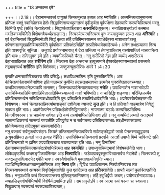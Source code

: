 +++
title = "18 अन्तवन्त इमे"

+++
।।2.18।। देहानामन्तवत्त्वं प्रागुक्तं किमथमुच्यत इत्यत आह **भव**त्विति।
आत्मनित्यत्वानुमानस्य प्रतिपक्षं वक्तुं स्वाभिप्रेतस्य हेतोः
सिद्धान्तिनाप्यभ्युपगतत्वं दृढीकुर्वता पूर्वपक्षिणा देहस्यापि
कस्यचिन्नित्यत्वं भवतु किमिति पृष्टे (सति) नेत्याहेत्यर्थः।
सिद्धार्थतापरिहाराय **कस्यचि**दित्युक्तम्। नन्वतिप्रसङ्गोऽयं कस्मान्न
भवतिकस्यचिदिति विशेषणवैयर्थ्यप्रसङ्गात्। नित्यस्येत्यात्मनित्यत्वं पुनः
कस्मादुच्यत इत्यत आह **अस्त्वि**ति। एवं देहानित्यत्वं सिद्धान्तिनोऽपि
सिद्धं कृत्वा तर्हि प्रतिबिम्बस्यात्मन उपाधेर्देहस्य नाशान्नाशोऽस्तु
दर्पणनाशान्मुखप्रतिबिम्बस्येवेति पूर्वपक्षिणा प्रतिपक्षेऽभिहिते
तत्प्रतिषेधायेदमाहेत्यर्थः। अनेन तथाऽप्यात्मा नित्य इति वाक्यवृत्तिः
सूचिता। अनुवादे प्रयोजनाभावात् ये देहा अनित्या न तेषामुपाधित्वम्
यस्योपाधित्वं नासावनित्य इति भावः। तदिदमुक्तं इमे इति। व्यक्तीकरिष्यते
चैतत्। ननु शरीरिणो देहा इति व्यर्थम् अशरीरस्य देहाभावादित्यत आह
**शरीरिण** इति। नित्यस्य देहा अन्तवन्त इत्युच्यमाने
ईश्वरदेहस्याप्यन्तवत्त्वं प्रसज्यते तद्व्यावृत्त्यर्थं **शरीरिणः** इति
विशेषणम्। जन्तुजन्युशरीरिणः अमरे 1।4।30  
  
इत्यभिधानाच्छरीरिशब्दस्य जीवे प्रसिद्धेः। तथापिअनाशिनः इति
पुनरुक्तिरिति। अत्र केचित्तत्परिहारायविनाशिनः इति पाठान्तरं कुर्वन्ति
तदसत्अन्तवन्तः इत्यनेन पुनरुक्तितादवस्थ्यात्। कथञ्चित्समाधानेऽन्यत्रापि
तत्समम्। किमन्यथापाठेनेत्याशयवानाह **नचे**ति। उपाधिनाशेन नाशाभावेऽपि
उपाधिबिम्बसन्निधिनाशान्निमित्तात्प्रतिबिम्बस्यात्मनो नाशो भविष्यति। न
चासिद्धिः शङ्क्या। परिच्छिन्नस्यैव प्रतिबिम्बसम्भवेन
सन्निधिनाशध्रौव्यादिति पुनः प्रतिपक्षिते तत्प्रतिषेधायेदमिति भावः।
अप्रमेयस्येत्येतदसम्भवि विशेषणम्। व्यर्थं चेत्यतस्तन्निवर्त्यामाशङ्कां
दर्शयित्वा व्याचष्टे  **कुत** इति। न हि प्रतिपक्षो वाङ्मात्रेण
निषेद्धुं शक्यत इति भावः। अप्रमेयेत्यनेन प्रतिपक्षहेतोरसिद्धिमाचष्टे।
नायमात्मा घटादेः कस्यचित्प्रतिबिम्बः किन्त्वीश्वरस्य। स चाप्रमेयः सर्वगत
इति कथं तस्योपाधिसन्निधिनाश इति। ननु कथमिदं लभ्यते अतद्भावे
सामानाधिकरण्यं सारूप्यं गमयतीति प्रसिद्धमेव न च सर्वगतस्य
प्रतिबिम्बासम्भवः तदधीनसारूप्यस्य प्रतिबिम्बत्वात् तदिदमुक्तं
सरूपत्वादिति।  
ननु वक्तव्यं सर्वमुक्त्वोपसंहारः क्रियते तत्किमात्मनित्यत्वविषये
सर्वशङ्कोद्धारो जातो येनतस्माद्युद्ध्यस्व इत्युपसंह्रियत इत्यतो जात
इत्याह **नही**ति। उपाधिबिम्बसन्निध्यनाशे प्रदर्शके आदर्शे उपाधौ बिम्बे
चाविनष्टे सति प्रतिबिम्बनाशो न ह्यस्ति उपपादितश्चात्र त्रयस्यानाश इति
भावः। ननु विनाशिनां देहानामप्यनुपाधिकत्वात्कोऽत्रोपाधिरित्यत आह
**स्वयमि**ति। उपाध्युपाधिमद्भावो विशेषबलेनेति भावः। लोकेऽदृष्टमिदं
कथमङ्गीकार्यमित्यत आह **चित्त्वादि**ति।
जडेष्वयावद्वस्तुभावित्वात्सर्वत्र भेदाभेदौ। चित्स्वरूपे तु
यावद्वस्तुभावित्वादभेद एवेति भावः। स्वस्यैवोपाधित्वे
मुक्तावात्मनिवृत्तिः स्यात्। उपाधिनिवृत्तिलक्षणत्वान्मुक्तेरित्यत आह
**नित्य** इति। द्विविध उपाधिरात्मनः नित्योऽनित्यश्च तत्र
नित्यस्यावस्थानं अन्यस्य निवृत्तिर्मुक्ताविति कुत एतदित्यत आह
**प्रतिपत्ता**विति। प्राप्तौ सत्यां कुतस्तिष्ठतीति शेषः। ननूपाध्येति
कथं किप्रत्ययान्तस्य पुल्लिङ्गतानियमात्। तर्हि इषुधिर्द्वयोः कथम्।
प्रयोगदर्शनादपवादः। यथाहलिङ्गशेषविधिर्व्यापी विशेषैर्यद्यबाधितः इति। समं
प्रकृतेऽपि। स्व आत्मा रूपं यस्याः सा स्वरूपा। चिद्रूपत्वात् स्वरूपत्वं
स्वरूपत्वान्नित्यत्वम्।  
